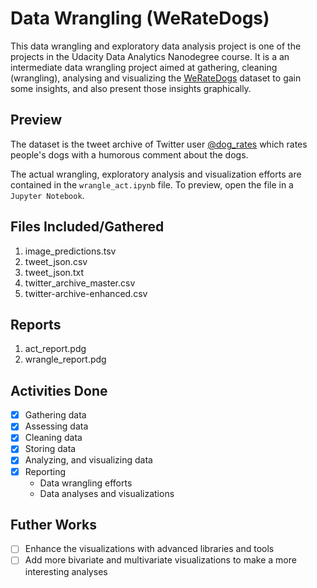 # Data Wrangling (WeRateDogs)

This data wrangling and exploratory data analysis project is one of the projects in the Udacity Data Analytics Nanodegree course.
It is a an intermediate data wrangling project aimed at gathering, cleaning (wrangling), analysing and visualizing the [WeRateDogs](https://en.wikipedia.org/wiki/WeRateDogs) dataset to gain some insights, and also present those insights graphically.

## Preview

The dataset is the tweet archive of Twitter user [@dog_rates](https://twitter.com/dog_rates) which rates people's dogs with a humorous comment about the dogs.

The actual wrangling, exploratory analysis and visualization efforts are contained in the `wrangle_act.ipynb` file. To preview, open the file in a `Jupyter Notebook`.

## Files Included/Gathered

1. image_predictions.tsv
2. tweet_json.csv
3. tweet_json.txt
4. twitter_archive_master.csv
5. twitter-archive-enhanced.csv

## Reports

1. act_report.pdg
2. wrangle_report.pdg

## Activities Done

- [x] Gathering data
- [x] Assessing data
- [x] Cleaning data
- [x] Storing data
- [x] Analyzing, and visualizing data
- [x] Reporting
  - Data wrangling efforts
  - Data analyses and visualizations

## Futher Works

- [ ] Enhance the visualizations with advanced libraries and tools
- [ ] Add more bivariate and multivariate visualizations to make a more interesting analyses
